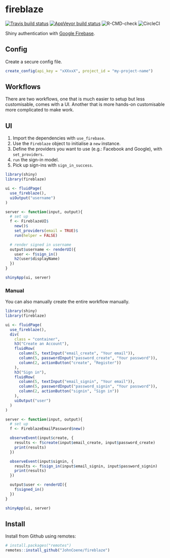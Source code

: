 
# fireblaze

<!-- badges: start -->
[![Travis build status](https://travis-ci.org/JohnCoene/fireblaze.svg?branch=master)](https://travis-ci.org/JohnCoene/fireblaze)
[![AppVeyor build status](https://ci.appveyor.com/api/projects/status/github/JohnCoene/fireblaze?branch=master&svg=true)](https://ci.appveyor.com/project/JohnCoene/fireblaze)
![R-CMD-check](https://github.com/JohnCoene/fireblaze/workflows/R-CMD-check/badge.svg)
![CircleCI](https://circleci.com/gh/JohnCoene/fireblaze.svg?style=svg&circle-token=676e32175ad244fa8f08f372537933b93dcd9762)
<!-- badges: end -->

Shiny authentication with [Google Firebase](https://firebase.google.com).

## Config

Create a secure config file.

```r
create_config(api_key = "xXXxxX", project_id = "my-project-name")
```

## Workflows

There are two workflows, one that is much easier to setup but less customisable, comes with a UI. Another that is more hands-on customisable more complicated to make work.

## UI

1. Import the dependencies with `use_firebase`.
2. Use the `Fireblaze` object to initialise a `new` instance.
3. Define the providers you want to use (e.g.: Facebook and Google), with `set_providers`.
4. `run` the sign-in model.
5. Pick up sign-ins with `sign_in_success`.

```r
library(shiny)
library(fireblaze)

ui <- fluidPage(
  use_fireblaze(),
  uiOutput("username")
)

server <- function(input, output){
  # set up
  f <- FireblazeUI$
    new()$
    set_providers(email = TRUE)$
    run(helper = FALSE)

  # render signed in username
  output$username <- renderUI({
    user <- f$sign_in()
    h2(user$displayName)
  })
}

shinyApp(ui, server)
```

### Manual

You can also manually create the entire workflow manually.

```r
library(shiny)
library(fireblaze)

ui <- fluidPage(
  use_fireblaze(),
  div(
    class = "container",
    h3("Create an Account"),
    fluidRow(
      column(5, textInput("email_create", "Your email")),
      column(5, passwordInput("password_create", "Your password")),
      column(2, actionButton("create", "Register"))
    ),
    h3("Sign in"),
    fluidRow(
      column(5, textInput("email_signin", "Your email")),
      column(5, passwordInput("password_signin", "Your password")),
      column(2, actionButton("signin", "Sign in"))
    ),
    uiOutput("user")
  )
)

server <- function(input, output){
  # set up
  f <- FireblazeEmailPassword$new()

  observeEvent(input$create, {
    results <- f$create(input$email_create, input$password_create)
    print(results)
  })

  observeEvent(input$signin, {
    results <- f$sign_in(input$email_signin, input$password_signin)
    print(results)
  })

  output$user <- renderUI({
    f$signed_in()
  })
}

shinyApp(ui, server)
```

## Install

Install from Github using remotes:

```r
# install.packages("remotes")
remotes::install_github("JohnCoene/fireblaze")
```
